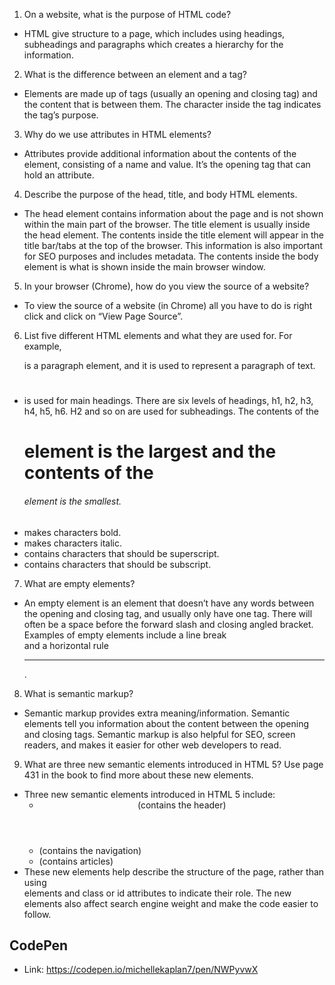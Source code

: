 1. On a website, what is the purpose of HTML code?

* HTML give structure to a page, which includes using headings, subheadings and paragraphs which creates a hierarchy for the information.

2. What is the difference between an element and a tag?

* Elements are made up of tags (usually an opening and closing tag) and the content that is between them. The character inside the tag indicates the tag’s purpose.

3. Why do we use attributes in HTML elements?

* Attributes provide additional information about the contents of the element, consisting of a name and value. It’s the opening tag that can hold an attribute.

4. Describe the purpose of the head, title, and body HTML elements.

* The head element contains information about the page and is not shown within the main part of the browser. The title element is usually inside the head element. The contents inside the title element will appear in the title bar/tabs at the top of the browser. This information is also important for SEO purposes and includes metadata. The contents inside the body element is what is shown inside the main browser window.

5. In your browser (Chrome), how do you view the source of a website?

* To view the source of a website (in Chrome) all you have to do is right click and click on “View Page Source”.

6. List five different HTML elements and what they are used for. For example, <p></p> is a paragraph element, and it is used to represent a paragraph of text.

* <h1></h1> is used for main headings. There are six levels of headings, h1, h2, h3, h4, h5, h6. H2 and so on are used for subheadings. The contents of the <h1> element is the largest and the contents of the <h6> element is the smallest.
* <b></b> makes characters bold.
* <i></i> makes characters italic.
* <sup></sup> contains characters that should be superscript.
* <sub></sub> contains characters that should be subscript.

7. What are empty elements?

* An empty element is an element that doesn’t have any words between the opening and closing tag, and usually only have one tag. There will often be a space before the forward slash and closing angled bracket. Examples of empty elements include a line break <br /> and a horizontal rule <hr />.

8. What is semantic markup?

* Semantic markup provides extra meaning/information. Semantic elements tell you information about the content between the opening and closing tags. Semantic markup is also helpful for SEO, screen readers, and makes it easier for other web developers to read.

9. What are three new semantic elements introduced in HTML 5? Use page 431 in the book to find more about these new elements.

* Three new semantic elements introduced in HTML 5 include:
  * <header> (contains the header)
  * <nav> (contains the navigation)
  * <article> (contains articles)
* These new elements help describe the structure of the page, rather than using <div> elements and class or id attributes to indicate their role. The new elements also affect search engine weight and make the code easier to follow.

## CodePen
* Link: https://codepen.io/michellekaplan7/pen/NWPyvwX
